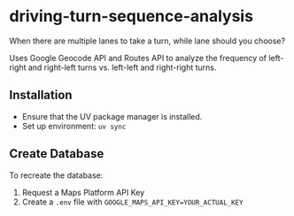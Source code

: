 # driving-turn-sequence-analysis
When there are multiple lanes to take a turn, while lane should you choose?

Uses Google Geocode API and Routes API to analyze the frequency of left-right and right-left turns vs. left-left and right-right turns.

## Installation

- Ensure that the UV package manager is installed.
- Set up environment: `uv sync`

## Create Database
To recreate the database:
1) Request a Maps Platform API Key
2) Create a `.env` file with `GOOGLE_MAPS_API_KEY=YOUR_ACTUAL_KEY`
